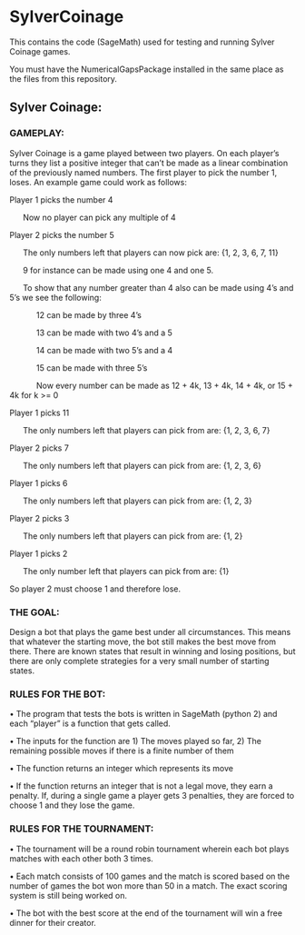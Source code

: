 # SylverCoinage
This contains the code (SageMath) used for testing and running Sylver Coinage games. 

You must have the NumericalGapsPackage installed in the same place as the files from this repository. 

## Sylver Coinage:

### GAMEPLAY:

Sylver Coinage is a game played between two players. On each player’s turns they list a positive integer that can’t be made as a linear combination of the previously named numbers. The first player to pick the number 1, loses. An example game could work as follows:

Player 1 picks the number 4

&nbsp;&nbsp;&nbsp;&nbsp;&nbsp;&nbsp;Now no player can pick any multiple of 4

Player 2 picks the number 5

&nbsp;&nbsp;&nbsp;&nbsp;&nbsp;&nbsp;The only numbers left that players can now pick are: {1, 2, 3, 6, 7, 11}

&nbsp;&nbsp;&nbsp;&nbsp;&nbsp;&nbsp;9 for instance can be made using one 4 and one 5. 

&nbsp;&nbsp;&nbsp;&nbsp;&nbsp;&nbsp;To show that any number greater than 4 also can be made using 4’s and 5’s we see the following:

&nbsp;&nbsp;&nbsp;&nbsp;&nbsp;&nbsp;&nbsp;&nbsp;&nbsp;&nbsp;&nbsp;&nbsp;12 can be made by three 4’s

&nbsp;&nbsp;&nbsp;&nbsp;&nbsp;&nbsp;&nbsp;&nbsp;&nbsp;&nbsp;&nbsp;&nbsp;13 can be made with two 4’s and a 5

&nbsp;&nbsp;&nbsp;&nbsp;&nbsp;&nbsp;&nbsp;&nbsp;&nbsp;&nbsp;&nbsp;&nbsp;14 can be made with two 5’s and a 4

&nbsp;&nbsp;&nbsp;&nbsp;&nbsp;&nbsp;&nbsp;&nbsp;&nbsp;&nbsp;&nbsp;&nbsp;15 can be made with three 5’s

&nbsp;&nbsp;&nbsp;&nbsp;&nbsp;&nbsp;&nbsp;&nbsp;&nbsp;&nbsp;&nbsp;&nbsp;Now every number can be made as 12 + 4k, 13 + 4k, 14 + 4k, or 15 + 4k for k >= 0

Player 1 picks 11

&nbsp;&nbsp;&nbsp;&nbsp;&nbsp;&nbsp;The only numbers left that players can pick from are: {1, 2, 3, 6, 7}

Player 2 picks 7

&nbsp;&nbsp;&nbsp;&nbsp;&nbsp;&nbsp;The only numbers left that players can pick from are: {1, 2, 3, 6}

Player 1 picks 6

&nbsp;&nbsp;&nbsp;&nbsp;&nbsp;&nbsp;The only numbers left that players can pick from are: {1, 2, 3}

Player 2 picks 3

&nbsp;&nbsp;&nbsp;&nbsp;&nbsp;&nbsp;The only numbers left that players can pick from are: {1, 2}

Player 1 picks 2

&nbsp;&nbsp;&nbsp;&nbsp;&nbsp;&nbsp;The only number left that players can pick from are: {1}

So player 2 must choose 1 and therefore lose. 


### THE GOAL:

Design a bot that plays the game best under all circumstances. This means that whatever the starting move, the bot still makes the best move from there. There are known states that result in winning and losing positions, but there are only complete strategies for a very small number of starting states. 

### RULES FOR THE BOT:

•	The program that tests the bots is written in SageMath (python 2) and each “player” is a function that gets called. 

•	The inputs for the function are 1) The moves played so far, 2) The remaining possible moves if there is a finite number of them

•	The function returns an integer which represents its move

•	If the function returns an integer that is not a legal move, they earn a penalty. If, during a single game a player gets 3 penalties, they are forced to choose 1 and they lose the game. 

### RULES FOR THE TOURNAMENT:

•	The tournament will be a round robin tournament wherein each bot plays matches with each other both 3 times.

•	Each match consists of 100 games and the match is scored based on the number of games the bot won more than 50 in a match. The exact scoring system is still 
being worked on.

•	The bot with the best score at the end of the tournament will win a free dinner for their creator.  
